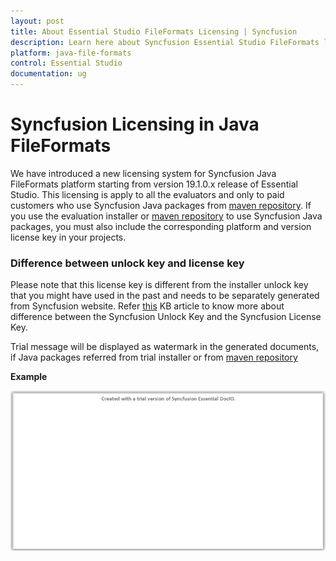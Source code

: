 ```yaml
---
layout: post
title: About Essential Studio FileFormats Licensing | Syncfusion
description: Learn here about Syncfusion Essential Studio FileFormats license key, how to generate the license key, how to register the license key, and more details.
platform: java-file-formats
control: Essential Studio
documentation: ug
---
```



# Syncfusion Licensing in Java FileFormats

We have introduced a new licensing system for Syncfusion Java FileFormats platform starting from version 19.1.0.x release of Essential Studio. This licensing is apply to all the evaluators and only to paid customers who use Syncfusion Java packages from [maven repository](https://jars.syncfusion.com). If you use the evaluation installer or [maven repository](https://jars.syncfusion.com) to use Syncfusion Java packages, you must also include the corresponding platform and version license key in your projects.

### Difference between unlock key and license key

Please note that this license key is different from the installer unlock key that you might have used in the past and needs to be separately generated from Syncfusion website. Refer [this](https://www.syncfusion.com/kb/8950/difference-between-the-unlock-key-and-licensing-key) KB article to know more about difference between the Syncfusion Unlock Key and the Syncfusion License Key.

Trial message will be displayed as watermark in the generated documents, if Java packages referred from trial installer or from [maven repository](https://jars.syncfusion.com)

**Example**

![IO Licensing Message](licensing-images/io-licensing-message.png)
